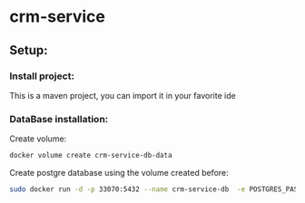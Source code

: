 # crm-service
## Setup:
### Install project:
This is a maven project, you can import it in your favorite ide

### DataBase installation:
Create volume:
```bash
docker volume create crm-service-db-data
```

Create postgre database using the volume created before:
```bash
sudo docker run -d -p 33070:5432 --name crm-service-db  -e POSTGRES_PASSWORD=password --mount src=crm-service-db-data,dst=/var/lib/postgres postgres
```
